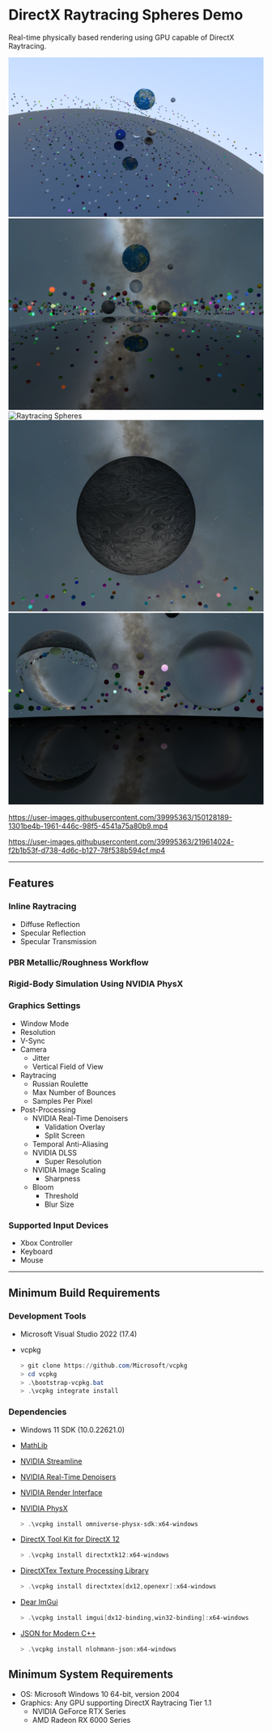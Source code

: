 # DirectX Raytracing Spheres Demo

Real-time physically based rendering using GPU capable of DirectX Raytracing.

![Raytracing Spheres](Screenshots/Raytracing-Spheres-01.png)
![Raytracing Spheres](Screenshots/Raytracing-Spheres-02.png)
![Raytracing Spheres](Screenshots/Raytracing-Spheres-03.png)
![Raytracing Spheres](Screenshots/Raytracing-Spheres-04.png)
![Raytracing Spheres](Screenshots/Raytracing-Spheres-05.png)

https://user-images.githubusercontent.com/39995363/150128189-1301be4b-1961-446c-98f5-4541a75a80b9.mp4

https://user-images.githubusercontent.com/39995363/219614024-f2b1b53f-d738-4d6c-b127-78f538b594cf.mp4

---

## Features
### Inline Raytracing
- Diffuse Reflection
- Specular Reflection
- Specular Transmission

### PBR Metallic/Roughness Workflow

### Rigid-Body Simulation Using NVIDIA PhysX

### Graphics Settings
- Window Mode
- Resolution
- V-Sync
- Camera
	- Jitter
	- Vertical Field of View
- Raytracing
	- Russian Roulette
	- Max Number of Bounces
	- Samples Per Pixel
- Post-Processing
	- NVIDIA Real-Time Denoisers
		- Validation Overlay
		- Split Screen
	- Temporal Anti-Aliasing
	- NVIDIA DLSS
		- Super Resolution
	- NVIDIA Image Scaling
		- Sharpness
	- Bloom
		- Threshold
		- Blur Size

### Supported Input Devices
- Xbox Controller
- Keyboard
- Mouse

---

## Minimum Build Requirements
### Development Tools
- Microsoft Visual Studio 2022 (17.4)

- vcpkg
	```powershell
	> git clone https://github.com/Microsoft/vcpkg
	> cd vcpkg
	> .\bootstrap-vcpkg.bat
	> .\vcpkg integrate install
	```

### Dependencies
- Windows 11 SDK (10.0.22621.0)

- [MathLib](https://github.com/NVIDIAGameWorks/MathLib)

- [NVIDIA Streamline](https://github.com/NVIDIAGameWorks/Streamline)

- [NVIDIA Real-Time Denoisers](https://github.com/NVIDIAGameWorks/RayTracingDenoiser)

- [NVIDIA Render Interface](https://github.com/NVIDIAGameWorks/NRI)

- [NVIDIA PhysX](https://github.com/NVIDIA-Omniverse/PhysX)
	```powershell
	> .\vcpkg install omniverse-physx-sdk:x64-windows
	```

- [DirectX Tool Kit for DirectX 12](https://github.com/Microsoft/DirectXTK12)
	```powershell
	> .\vcpkg install directxtk12:x64-windows
	```

- [DirectXTex Texture Processing Library](https://github.com/Microsoft/DirectXTK12)
	```powershell
	> .\vcpkg install directxtex[dx12,openexr]:x64-windows
	```

- [Dear ImGui](https://github.com/ocornut/imgui)
	```powershell
	> .\vcpkg install imgui[dx12-binding,win32-binding]:x64-windows
	```

- [JSON for Modern C++](https://github.com/nlohmann/json)
	```powershell
	> .\vcpkg install nlohmann-json:x64-windows
	```

## Minimum System Requirements
- OS: Microsoft Windows 10 64-bit, version 2004
- Graphics: Any GPU supporting DirectX Raytracing Tier 1.1
	- NVIDIA GeForce RTX Series
	- AMD Radeon RX 6000 Series
